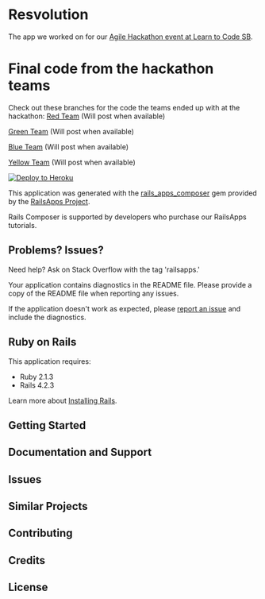 Resvolution
================
The app we worked on for our [Agile Hackathon event at Learn to Code SB](http://www.meetup.com/learn-to-code-santa-barbara/events/227587502/).

# Final code from the hackathon teams
Check out these branches for the code the teams ended up with at the hackathon:
[Red Team](#) (Will post when available)

[Green Team](#) (Will post when available)

[Blue Team](#) (Will post when available)

[Yellow Team](#) (Will post when available)


[![Deploy to Heroku](https://www.herokucdn.com/deploy/button.png)](https://heroku.com/deploy)

This application was generated with the [rails_apps_composer](https://github.com/RailsApps/rails_apps_composer) gem
provided by the [RailsApps Project](http://railsapps.github.io/).

Rails Composer is supported by developers who purchase our RailsApps tutorials.

Problems? Issues?
-----------

Need help? Ask on Stack Overflow with the tag 'railsapps.'

Your application contains diagnostics in the README file. Please provide a copy of the README file when reporting any issues.

If the application doesn't work as expected, please [report an issue](https://github.com/RailsApps/rails_apps_composer/issues)
and include the diagnostics.

Ruby on Rails
-------------

This application requires:

- Ruby 2.1.3
- Rails 4.2.3

Learn more about [Installing Rails](http://railsapps.github.io/installing-rails.html).

Getting Started
---------------

Documentation and Support
-------------------------

Issues
-------------

Similar Projects
----------------

Contributing
------------

Credits
-------

License
-------
